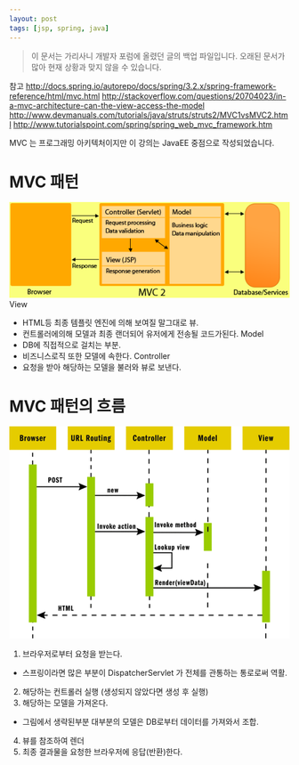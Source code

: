 ```yaml
---
layout: post
tags: [jsp, spring, java]
---
```


> 이 문서는 가리사니 개발자 포럼에 올렸던 글의 백업 파일입니다.
오래된 문서가 많아 현재 상황과 맞지 않을 수 있습니다.



참고
http://docs.spring.io/autorepo/docs/spring/3.2.x/spring-framework-reference/html/mvc.html
http://stackoverflow.com/questions/20704023/in-a-mvc-architecture-can-the-view-access-the-model
http://www.devmanuals.com/tutorials/java/struts/struts2/MVC1vsMVC2.html
http://www.tutorialspoint.com/spring/spring_web_mvc_framework.htm

MVC 는 프로그래밍 아키텍처이지만 이 강의는 JavaEE 중점으로 작성되었습니다.



# MVC 패턴
![](/file/old/131.gif)
View
- HTML등 최종 템플릿 엔진에 의해 보여질 말그대로 뷰.
- 컨트롤러에의해 모델과 최종 랜더되어 유저에게 전송될 코드가된다.
Model
- DB에 직접적으로 걸치는 부분.
- 비즈니스로직 또한 모델에 속한다.
Controller
- 요청을 받아 해당하는 모델을 불러와 뷰로 보낸다.


# MVC 패턴의 흐름
![](/file/old/132.gif)
1. 브라우저로부터 요청을 받는다.
- 스프링이라면 많은 부분이 DispatcherServlet 가 전체를 관통하는 통로로써 역활.
2. 해당하는 컨트롤러 실행 (생성되지 않았다면 생성 후 실행)
3. 해당하는 모델을 가져온다.
- 그림에서 생략된부분 대부분의 모델은 DB로부터 데이터를 가져와서 조합.
4. 뷰를 참조하여 렌더
5. 최종 결과물을 요청한 브라우저에 응답(반환)한다.